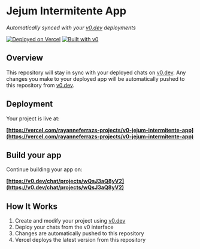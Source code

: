 # Jejum Intermitente App

*Automatically synced with your [v0.dev](https://v0.dev) deployments*

[![Deployed on Vercel](https://img.shields.io/badge/Deployed%20on-Vercel-black?style=for-the-badge&logo=vercel)](https://vercel.com/rayanneferrazs-projects/v0-jejum-intermitente-app)
[![Built with v0](https://img.shields.io/badge/Built%20with-v0.dev-black?style=for-the-badge)](https://v0.dev/chat/projects/wQsJ3aQ8yV2)

## Overview

This repository will stay in sync with your deployed chats on [v0.dev](https://v0.dev).
Any changes you make to your deployed app will be automatically pushed to this repository from [v0.dev](https://v0.dev).

## Deployment

Your project is live at:

**[https://vercel.com/rayanneferrazs-projects/v0-jejum-intermitente-app](https://vercel.com/rayanneferrazs-projects/v0-jejum-intermitente-app)**

## Build your app

Continue building your app on:

**[https://v0.dev/chat/projects/wQsJ3aQ8yV2](https://v0.dev/chat/projects/wQsJ3aQ8yV2)**

## How It Works

1. Create and modify your project using [v0.dev](https://v0.dev)
2. Deploy your chats from the v0 interface
3. Changes are automatically pushed to this repository
4. Vercel deploys the latest version from this repository
